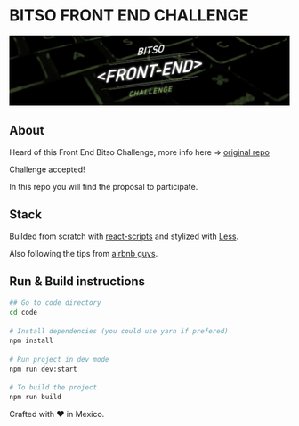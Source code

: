 # BITSO FRONT END CHALLENGE

![Front End Challenge Image](https://github.com/bitsoex/front-end-challenge/blob/master/bann_bfec.jpg)

## About

Heard of this Front End Bitso Challenge, more info here => [original repo]

Challenge accepted!

In this repo you will find the proposal to participate.

## Stack

Builded from scratch with [react-scripts] and stylized with [Less].

Also following the tips from [airbnb guys].

## Run & Build instructions

``` bash
## Go to code directory
cd code

# Install dependencies (you could use yarn if prefered)
npm install

# Run project in dev mode
npm run dev:start

# To build the project
npm run build
```

Crafted with ❤ in Mexico.

[original repo]: https://github.com/bitsoex/front-end-challenge
[react-scripts]: https://reactjs.org/docs/add-react-to-a-new-app.html
[Less]: http://lesscss.org
[airbnb guys]: https://github.com/airbnb/javascript/tree/master/react